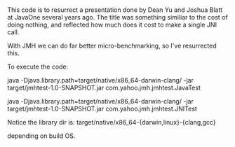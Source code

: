 #

This code is to resurrect a presentation done by Dean Yu and Joshua Blatt at JavaOne several years ago.
The title was something similiar to the cost of doing nothing, and reflected how much does 
it cost to make a single JNI call.

With JMH we can do far better micro-benchmarking, so I've resurrected this.

To execute the code:

java -Djava.library.path=target/native/x86_64-darwin-clang/ -jar target/jmhtest-1.0-SNAPSHOT.jar com.yahoo.jmh.jmhtest.JavaTest 

java -Djava.library.path=target/native/x86_64-darwin-clang/ -jar target/jmhtest-1.0-SNAPSHOT.jar com.yahoo.jmh.jmhtest.JNITest 


Notice the library dir is:
target/native/x86_64-{darwin,linux}-{clang,gcc}

depending on build OS.
